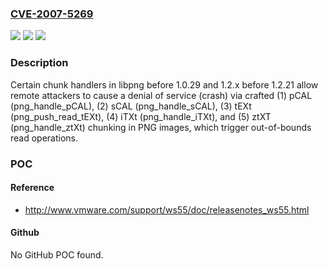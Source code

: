 ### [CVE-2007-5269](https://cve.mitre.org/cgi-bin/cvename.cgi?name=CVE-2007-5269)
![](https://img.shields.io/static/v1?label=Product&message=n%2Fa&color=blue)
![](https://img.shields.io/static/v1?label=Version&message=n%2Fa&color=blue)
![](https://img.shields.io/static/v1?label=Vulnerability&message=n%2Fa&color=brighgreen)

### Description

Certain chunk handlers in libpng before 1.0.29 and 1.2.x before 1.2.21 allow remote attackers to cause a denial of service (crash) via crafted (1) pCAL (png_handle_pCAL), (2) sCAL (png_handle_sCAL), (3) tEXt (png_push_read_tEXt), (4) iTXt (png_handle_iTXt), and (5) ztXT (png_handle_ztXt) chunking in PNG images, which trigger out-of-bounds read operations.

### POC

#### Reference
- http://www.vmware.com/support/ws55/doc/releasenotes_ws55.html

#### Github
No GitHub POC found.

